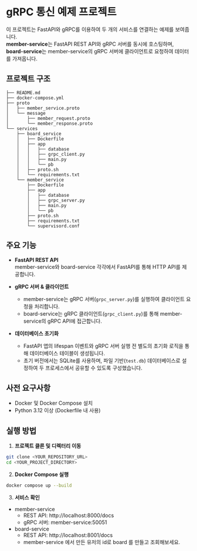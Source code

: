 # gRPC 통신 예제 프로젝트

이 프로젝트는 FastAPI와 gRPC를 이용하여 두 개의 서비스를 연결하는 예제를 보여줍니다.  
**member-service**는 FastAPI REST API와 gRPC 서버를 동시에 호스팅하며,  
**board-service**는 member-service의 gRPC 서버에 클라이언트로 요청하여 데이터를 가져옵니다.

## 프로젝트 구조
```bash.
├── README.md
├── docker-compose.yml
├── proto
│   ├── member_service.proto
│   └── message
│       ├── member_request.proto
│       └── member_response.proto
└── services
    ├── board_service
    │   ├── Dockerfile
    │   ├── app
    │   │   ├── database
    │   │   ├── grpc_client.py
    │   │   ├── main.py
    │   │   └── pb
    │   ├── proto.sh
    │   └── requirements.txt
    └── member_service
        ├── Dockerfile
        ├── app
        │   ├── database
        │   ├── grpc_server.py
        │   ├── main.py
        │   └── pb
        ├── proto.sh
        ├── requirements.txt
        └── supervisord.conf
```

## 주요 기능

- **FastAPI REST API**  
  member-service와 board-service 각각에서 FastAPI를 통해 HTTP API를 제공합니다.
  
- **gRPC 서버 & 클라이언트**  
  - member-service는 gRPC 서버(`grpc_server.py`)를 실행하여 클라이언트 요청을 처리합니다.
  - board-service는 gRPC 클라이언트(`grpc_client.py`)를 통해 member-service의 gRPC API에 접근합니다.

- **데이터베이스 초기화**  
  - FastAPI 앱의 lifespan 이벤트와 gRPC 서버 실행 전 별도의 초기화 로직을 통해 데이터베이스 테이블이 생성됩니다.
  - 초기 버전에서는 SQLite를 사용하며, 파일 기반(`test.db`) 데이터베이스로 설정하여 두 프로세스에서 공유할 수 있도록 구성했습니다.

## 사전 요구사항

- Docker 및 Docker Compose 설치  
- Python 3.12 이상 (Dockerfile 내 사용)

## 실행 방법

1. **프로젝트 클론 및 디렉터리 이동**  
```bash
git clone <YOUR_REPOSITORY_URL>
cd <YOUR_PROJECT_DIRECTORY>
```

2. **Docker Compose 실행**
```bash
docker compose up --build
```

3. **서비스 확인**
- member-service
    - REST API: http://localhost:8000/docs
    - gRPC 서버: member-service:50051
- board-service
    - REST API: http://localhost:8001/docs
    - member-service 에서 만든 유저의 id로 board 를 만들고 조회해보세요.

